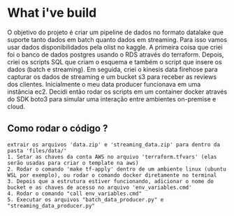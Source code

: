 # What i've build
O objetivo do projeto é criar um pipeline de dados no formato datalake que suporte tanto dados em batch quanto dados em streaming. Para isso vamos usar dados disponibilidados pela olist no kaggle.
A primeira coisa que criei foi o banco de dados postgres usando o RDS através do terraform. Depois, criei os scripts SQL que criam o esquema e também o script que insere os dados (batch e streaming). Em seguida, criei o kinesis data firehose para capturar os dados de streaming e um bucket s3 para receber as reviews dos clientes. Inicialmente o meu data producer funcionava em uma instância ec2. Decidi então rodar os scripts em um container docker através do SDK boto3 para simular uma interação entre ambientes on-premise e cloud. 

## Como rodar o código ?
    extrair os arquivos 'data.zip' e 'streaming_data.zip' para dentro da pasta 'files/data/'
	1. Setar as chaves da conta AWS no arquivo 'terraform.tfvars' (elas serão usadas para criar o template na aws)
	2. Rodar o comando 'make tf-apply' dentro de um ambiente linux (ubuntu WSL por exemplo), ou rodar o comando docker diretamente no terminal
	3. Depois que a estrutura estiver funcionando, adicionar o nome do bucket e as chaves de acesso no arquivo 'env_variables.cmd'
    4. Rodar o comando "call env_variables.cmd"
    5. Executar os arquivos "batch_data_producer.py" e "streaming_data_producer.py"

<!-- **Importante** gerador de policy da aws
    (https://awspolicygen.s3.amazonaws.com/policygen.html)
 -->

<!-- Proximos passos
* Extrair dados do RDS e enviar para a bronze layer (s3)
    * Usar lambda para fazer a extração
    * Conectar ao banco sem precisar do host, username, etc (através de uma VPC ?)
    * Permissões: s3
    * Passar package com os pacotes usados (pip install pacote1 pacote2 pacote3 -t packages/)
    * zip -r lambda_layer.zip lambda_layer/
    * Adicionar meu zip na layer do lambda e testar o script
 -->

<!-- 
# Como documentar o meu projeto ?
	* What i've build
	* The steps i took
	* What services i used
	* Include diagrams/screenshots
	* Make a video showing how it works

## Conexão com postgres diretamente pelo terminal
psql --host=postgres.cwtw8vsrsinc.us-east-1.rds.amazonaws.com --port=5432 --username=gudy --password --dbname=awsPG
 -->